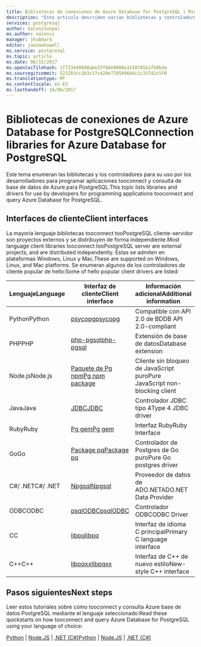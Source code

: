 ```yaml
---
title: Bibliotecas de conexiones de Azure Database for PostgreSQL | Microsoft Docs
description: "Este artículo describen varias bibliotecas y controladores que los desarrolladores pueden utilizar al codificar aplicaciones tooconnect y consulta de base de datos de Azure para PostgreSQL."
services: postgresql
author: SaloniSonpal
ms.author: salonis
manager: jhubbard
editor: jasonwhowell
ms.service: postgresql
ms.topic: article
ms.date: 06/15/2017
ms.openlocfilehash: 1f7234499d8abe37f8de9008e3158765b1fb0bde
ms.sourcegitcommit: 523283cc1b3c37c428e77850964dc1c33742c5f0
ms.translationtype: MT
ms.contentlocale: es-ES
ms.lasthandoff: 10/06/2017
---
```

# <a name="connection-libraries-for-azure-database-for-postgresql"></a><span data-ttu-id="a3d93-103">Bibliotecas de conexiones de Azure Database for PostgreSQL</span><span class="sxs-lookup"><span data-stu-id="a3d93-103">Connection libraries for Azure Database for PostgreSQL</span></span>
<span data-ttu-id="a3d93-104">Este tema enumeran las bibliotecas y los controladores para su uso por los desarrolladores para programar aplicaciones tooconnect y consulta de base de datos de Azure para PostgreSQL.</span><span class="sxs-lookup"><span data-stu-id="a3d93-104">This topic lists libraries and drivers for use by developers for programming applications tooconnect and query Azure Database for PostgreSQL.</span></span>

## <a name="client-interfaces"></a><span data-ttu-id="a3d93-105">Interfaces de cliente</span><span class="sxs-lookup"><span data-stu-id="a3d93-105">Client interfaces</span></span>
<span data-ttu-id="a3d93-106">La mayoría lenguaje bibliotecas tooconnect tooPostgreSQL cliente-servidor son proyectos externos y se distribuyen de forma independiente.</span><span class="sxs-lookup"><span data-stu-id="a3d93-106">Most language client libraries tooconnect tooPostgreSQL server are external projects, and are distributed independently.</span></span> <span data-ttu-id="a3d93-107">Estas se admiten en plataformas Windows, Linux y Mac.</span><span class="sxs-lookup"><span data-stu-id="a3d93-107">These are supported on Windows, Linux, and Mac platforms.</span></span> <span data-ttu-id="a3d93-108">Se enumeran algunos de los controladores de cliente popular de hello:</span><span class="sxs-lookup"><span data-stu-id="a3d93-108">Some of hello popular client drivers are listed:</span></span>

| <span data-ttu-id="a3d93-109">**Lenguaje**</span><span class="sxs-lookup"><span data-stu-id="a3d93-109">**Language**</span></span> | <span data-ttu-id="a3d93-110">**Interfaz de cliente**</span><span class="sxs-lookup"><span data-stu-id="a3d93-110">**Client interface**</span></span> | <span data-ttu-id="a3d93-111">**Información adicional**</span><span class="sxs-lookup"><span data-stu-id="a3d93-111">**Additional information**</span></span> | <span data-ttu-id="a3d93-112">**Descargar**</span><span class="sxs-lookup"><span data-stu-id="a3d93-112">**Download**</span></span> |
|--------------|----------------------------------------------------------------|-------------------------------------|--------------------------------------------------------------------|
| <span data-ttu-id="a3d93-113">Python</span><span class="sxs-lookup"><span data-stu-id="a3d93-113">Python</span></span> | [<span data-ttu-id="a3d93-114">psycopg</span><span class="sxs-lookup"><span data-stu-id="a3d93-114">psycopg</span></span>](http://initd.org/psycopg/) | <span data-ttu-id="a3d93-115">Compatible con API 2.0 de BD</span><span class="sxs-lookup"><span data-stu-id="a3d93-115">DB API 2.0-compliant</span></span> | [<span data-ttu-id="a3d93-116">Descargar</span><span class="sxs-lookup"><span data-stu-id="a3d93-116">Download</span></span>](http://initd.org/psycopg/download/) |
| <span data-ttu-id="a3d93-117">PHP</span><span class="sxs-lookup"><span data-stu-id="a3d93-117">PHP</span></span> | [<span data-ttu-id="a3d93-118">php-pgsql</span><span class="sxs-lookup"><span data-stu-id="a3d93-118">php-pgsql</span></span>](https://php.net/manual/en/book.pgsql.php) | <span data-ttu-id="a3d93-119">Extensión de base de datos</span><span class="sxs-lookup"><span data-stu-id="a3d93-119">Database extension</span></span> | [<span data-ttu-id="a3d93-120">Instalación</span><span class="sxs-lookup"><span data-stu-id="a3d93-120">Install</span></span>](https://secure.php.net/manual/en/pgsql.installation.php) |
| <span data-ttu-id="a3d93-121">Node.js</span><span class="sxs-lookup"><span data-stu-id="a3d93-121">Node.js</span></span> | [<span data-ttu-id="a3d93-122">Paquete de Pg npm</span><span class="sxs-lookup"><span data-stu-id="a3d93-122">Pg npm package</span></span>](https://www.npmjs.com/package/pg) | <span data-ttu-id="a3d93-123">Cliente sin bloqueo de JavaScript puro</span><span class="sxs-lookup"><span data-stu-id="a3d93-123">Pure JavaScript non-blocking client</span></span> | [<span data-ttu-id="a3d93-124">Instalación</span><span class="sxs-lookup"><span data-stu-id="a3d93-124">Install</span></span>](https://www.npmjs.com/package/pg) |
| <span data-ttu-id="a3d93-125">Java</span><span class="sxs-lookup"><span data-stu-id="a3d93-125">Java</span></span> | [<span data-ttu-id="a3d93-126">JDBC</span><span class="sxs-lookup"><span data-stu-id="a3d93-126">JDBC</span></span>](http://jdbc.postgresql.org/) | <span data-ttu-id="a3d93-127">Controlador JDBC tipo 4</span><span class="sxs-lookup"><span data-stu-id="a3d93-127">Type 4 JDBC driver</span></span> | [<span data-ttu-id="a3d93-128">Descargar</span><span class="sxs-lookup"><span data-stu-id="a3d93-128">Download</span></span>](https://jdbc.postgresql.org/download.html)  |
| <span data-ttu-id="a3d93-129">Ruby</span><span class="sxs-lookup"><span data-stu-id="a3d93-129">Ruby</span></span> | [<span data-ttu-id="a3d93-130">Pg gem</span><span class="sxs-lookup"><span data-stu-id="a3d93-130">Pg gem</span></span>](https://deveiate.org/code/pg/) | <span data-ttu-id="a3d93-131">Interfaz Ruby</span><span class="sxs-lookup"><span data-stu-id="a3d93-131">Ruby Interface</span></span> | [<span data-ttu-id="a3d93-132">Descargar</span><span class="sxs-lookup"><span data-stu-id="a3d93-132">Download</span></span>](https://rubygems.org/downloads/pg-0.20.0.gem) |
| <span data-ttu-id="a3d93-133">Go</span><span class="sxs-lookup"><span data-stu-id="a3d93-133">Go</span></span> | [<span data-ttu-id="a3d93-134">Package pq</span><span class="sxs-lookup"><span data-stu-id="a3d93-134">Package pq</span></span>](https://godoc.org/github.com/lib/pq) | <span data-ttu-id="a3d93-135">Controlador de Postgres de Go puro</span><span class="sxs-lookup"><span data-stu-id="a3d93-135">Pure Go postgres driver</span></span> | [<span data-ttu-id="a3d93-136">Instalación</span><span class="sxs-lookup"><span data-stu-id="a3d93-136">Install</span></span>](https://github.com/lib/pq/blob/master/README.md) |
| <span data-ttu-id="a3d93-137">C\#/ .NET</span><span class="sxs-lookup"><span data-stu-id="a3d93-137">C\#/ .NET</span></span> | [<span data-ttu-id="a3d93-138">Npgsql</span><span class="sxs-lookup"><span data-stu-id="a3d93-138">Npgsql</span></span>](http://www.npgsql.org/) | <span data-ttu-id="a3d93-139">Proveedor de datos de ADO.NET</span><span class="sxs-lookup"><span data-stu-id="a3d93-139">ADO.NET Data Provider</span></span> | [<span data-ttu-id="a3d93-140">Descargar</span><span class="sxs-lookup"><span data-stu-id="a3d93-140">Download</span></span>](https://www.microsoft.com/net/) |
| <span data-ttu-id="a3d93-141">ODBC</span><span class="sxs-lookup"><span data-stu-id="a3d93-141">ODBC</span></span> | [<span data-ttu-id="a3d93-142">psqlODBC</span><span class="sxs-lookup"><span data-stu-id="a3d93-142">psqlODBC</span></span>](https://odbc.postgresql.org/) | <span data-ttu-id="a3d93-143">Controlador ODBC</span><span class="sxs-lookup"><span data-stu-id="a3d93-143">ODBC Driver</span></span> | [<span data-ttu-id="a3d93-144">Descargar</span><span class="sxs-lookup"><span data-stu-id="a3d93-144">Download</span></span>](http://www.postgresql.org/ftp/odbc/versions/) |
| <span data-ttu-id="a3d93-145">C</span><span class="sxs-lookup"><span data-stu-id="a3d93-145">C</span></span> | [<span data-ttu-id="a3d93-146">libpq</span><span class="sxs-lookup"><span data-stu-id="a3d93-146">libpq</span></span>](https://www.postgresql.org/docs/9.6/static/libpq.html) | <span data-ttu-id="a3d93-147">Interfaz de idioma C principal</span><span class="sxs-lookup"><span data-stu-id="a3d93-147">Primary C language interface</span></span> | <span data-ttu-id="a3d93-148">Se incluye</span><span class="sxs-lookup"><span data-stu-id="a3d93-148">Included</span></span> |
| <span data-ttu-id="a3d93-149">C++</span><span class="sxs-lookup"><span data-stu-id="a3d93-149">C++</span></span> | [<span data-ttu-id="a3d93-150">libpqxx</span><span class="sxs-lookup"><span data-stu-id="a3d93-150">libpqxx</span></span>](http://pqxx.org/) | <span data-ttu-id="a3d93-151">Interfaz de C++ de nuevo estilo</span><span class="sxs-lookup"><span data-stu-id="a3d93-151">New-style C++ interface</span></span> | [<span data-ttu-id="a3d93-152">Descargar</span><span class="sxs-lookup"><span data-stu-id="a3d93-152">Download</span></span>](http://pqxx.org/download/software/) |

## <a name="next-steps"></a><span data-ttu-id="a3d93-153">Pasos siguientes</span><span class="sxs-lookup"><span data-stu-id="a3d93-153">Next steps</span></span>
<span data-ttu-id="a3d93-154">Leer estos tutoriales sobre cómo tooconnect y consulta Azure base de datos PostgreSQL mediante el lenguaje seleccionado:</span><span class="sxs-lookup"><span data-stu-id="a3d93-154">Read these quickstarts on how tooconnect and query Azure Database for PostgreSQL using your language of choice:</span></span>

<span data-ttu-id="a3d93-155">[Python](./connect-python.md) | [Node.JS](./connect-nodejs.md) | [.NET (C#)](./connect-csharp.md)</span><span class="sxs-lookup"><span data-stu-id="a3d93-155">[Python](./connect-python.md) | [Node.JS](./connect-nodejs.md) | [.NET (C#)](./connect-csharp.md)</span></span>
